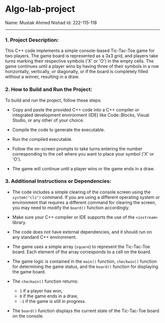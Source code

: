 # Algo-lab-project
Name: Mustak Ahmed Nishad
Id: 222-115-118
****************************************************************************
### 1. Project Description:

This C++ code implements a simple console-based Tic-Tac-Toe game for two players. The game board is represented as a 3x3 grid, and players take turns marking their respective symbols ('X' or 'O') in the empty cells. The game continues until a player wins by having three of their symbols in a row horizontally, vertically, or diagonally, or if the board is completely filled without a winner, resulting in a draw.

### 2. How to Build and Run the Project:

To build and run the project, follow these steps:

- Copy and paste the provided C++ code into a C++ compiler or integrated development environment (IDE) like Code::Blocks, Visual Studio, or any other of your choice.

- Compile the code to generate the executable.

- Run the compiled executable.

- Follow the on-screen prompts to take turns entering the number corresponding to the cell where you want to place your symbol ('X' or 'O').

- The game will continue until a player wins or the game ends in a draw.

### 3. Additional Instructions or Dependencies:

- The code includes a simple clearing of the console screen using the `system("cls")` command. If you are using a different operating system or environment that requires a different command for clearing the screen, you may need to modify the `board()` function accordingly.

- Make sure your C++ compiler or IDE supports the use of the `<iostream>` library.

- The code does not have external dependencies, and it should run on any standard C++ environment.

- The game uses a simple array (`square`) to represent the Tic-Tac-Toe board. Each element of the array corresponds to a cell on the board.

- The game logic is contained in the `main()` function, `checkwin()` function for determining the game status, and the `board()` function for displaying the game board.

- The `checkwin()` function returns:
  - `1` if a player has won,
  - `0` if the game ends in a draw,
  - `-1` if the game is still in progress.

- The `board()` function displays the current state of the Tic-Tac-Toe board on the console.
